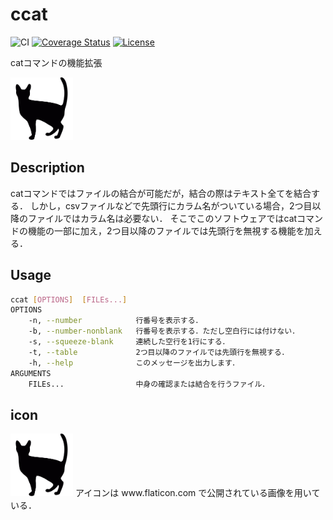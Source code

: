 # ccat

![CI](https://github.com/tknb-023/ccat/workflows/build/badge.svg)
[![Coverage Status](https://coveralls.io/repos/github/tknb-023/ccat/badge.svg?branch=main)](https://coveralls.io/github/tknb-023/ccat?branch=main)
[![License](https://img.shields.io/github/license/tknb-023/ccat)](https://github.com/tknb-023/ccat/blob/main/LICENSE)
<!-- [![codebeat badge](https://codebeat.co/badges/ad4259ff-15bc-48e6-b5a5-e23fda711d25)](https://codebeat.co/projects/github-com-tamada-wildcat-main) -->


catコマンドの機能拡張

<img width="100" alt="ccat_icon.svg" src="./img/ccat_icon.svg">

## Description

catコマンドではファイルの結合が可能だが，結合の際はテキスト全てを結合する．
しかし，csvファイルなどで先頭行にカラム名がついている場合，2つ目以降のファイルではカラム名は必要ない．
そこでこのソフトウェアではcatコマンドの機能の一部に加え，2つ目以降のファイルでは先頭行を無視する機能を加える．

## Usage

```sh
ccat [OPTIONS]  [FILEs...]
OPTIONS
    -n, --number            行番号を表示する．
    -b, --number-nonblank   行番号を表示する．ただし空白行には付けない．
    -s, --squeeze-blank     連続した空行を1行にする．
    -t, --table             2つ目以降のファイルでは先頭行を無視する．
    -h, --help              このメッセージを出力します．
ARGUMENTS
    FILEs...                中身の確認または結合を行うファイル．
```
## icon
<img width="100" alt="ccat_icon.svg" src="./img/ccat_icon.svg">
アイコンは www.flaticon.com で公開されている画像を用いている．
